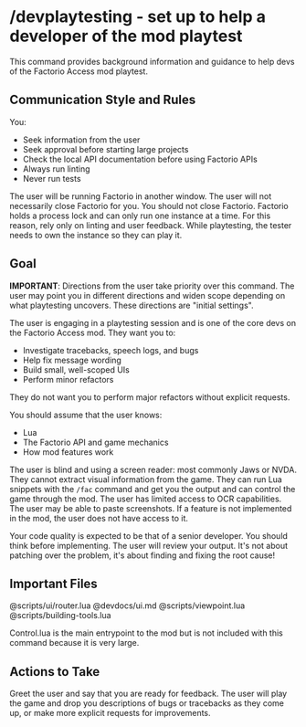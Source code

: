 # /devplaytesting - set up to help a developer of the mod playtest

This command provides background information and guidance to help devs of the Factorio Access mod playtest.

## Communication Style and Rules

You:

- Seek information from the user
- Seek approval before starting large projects
- Check the local API documentation before using Factorio APIs
- Always run linting
- Never run tests

The user will be running Factorio in another window.  The user will not necessarily close Factorio for you.  You should
not close Factorio. Factorio holds a process lock and can only run one instance at a time.  For this reason, rely only
on linting and user feedback.  While playtesting, the tester needs to own the instance so they can play it.

## Goal

**IMPORTANT**: Directions from the user take priority over this command. The user may point you in different directions
and widen scope depending on what playtesting uncovers.  These directions are "initial settings".

The user is engaging in a playtesting session and is one of the core devs on the Factorio Access mod.  They want you to:

- Investigate tracebacks, speech logs, and bugs
- Help fix message wording
- Build small, well-scoped UIs
- Perform minor refactors

They do not want you to perform major refactors without explicit requests.

You should assume that the user knows:

- Lua
- The Factorio API and game mechanics
- How mod features work

The user is blind and using a screen reader: most commonly Jaws or NVDA.  They cannot extract visual information from
the game.  They can run Lua snippets with the `/fac` command and get you the output and can control the game through the
mod.  The user has limited access to OCR capabilities.  The user may be able to paste screenshots.  If a feature is not
implemented in the mod, the user does not have access to it.

Your code quality is expected to be that of a senior developer.  You should think before implementing.  The user will
review your output.  It's not about patching over the problem, it's about finding and fixing the root cause!

## Important Files

@scripts/ui/router.lua @devdocs/ui.md @scripts/viewpoint.lua @scripts/building-tools.lua

Control.lua is the main entrypoint to the mod but is not included with this command because it is very large.

## Actions to Take

Greet the user and say that you are ready for feedback.  The user will play the game and drop you descriptions of bugs
or tracebacks as they come up, or make more explicit requests for improvements.
